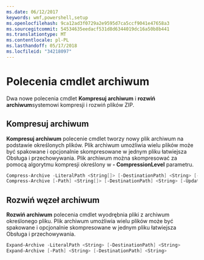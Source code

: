 ```yaml
---
ms.date: 06/12/2017
keywords: wmf,powershell,setup
ms.openlocfilehash: 9ca12ad3f0729a2e9595d7ca5ccf9041e47658a3
ms.sourcegitcommit: 54534635eedacf531d8d6344019dc16a50b8b441
ms.translationtype: MT
ms.contentlocale: pl-PL
ms.lasthandoff: 05/17/2018
ms.locfileid: "34218097"
---
```

# <a name="archive-cmdlets"></a>Polecenia cmdlet archiwum

Dwa nowe polecenia cmdlet **Kompresuj archiwum** i **rozwiń archiwum**systemowi kompresji i rozwiń plików ZIP.

## <a name="compress-archive"></a>Kompresuj archiwum
**Kompresuj archiwum** polecenie cmdlet tworzy nowy plik archiwum na podstawie określonych plików. Plik archiwum umożliwia wielu plików może być spakowane i opcjonalnie skompresowane w jednym pliku łatwiejsza Obsługa i przechowywania. Plik archiwum można skompresować za pomocą algorytmu kompresji określony w **- CompressionLevel** parametru.
```powershell
Compress-Archive -LiteralPath <String[]> [-DestinationPath] <String> [-Update] [-CompressionLevel <Microsoft.PowerShell.Commands.CompressionLevel>]
Compress-Archive [-Path] <String[]> [-DestinationPath] <String> [-Update] [-CompressionLevel <Microsoft.PowerShell.Commands.CompressionLevel>]
```

## <a name="expand-archive"></a>Rozwiń węzeł archiwum
**Rozwiń archiwum** polecenia cmdlet wyodrębnia pliki z archiwum określonego pliku. Plik archiwum umożliwia wielu plików może być spakowane i opcjonalnie skompresowane w jednym pliku łatwiejsza Obsługa i przechowywania.
```powershell
Expand-Archive -LiteralPath <String> [-DestinationPath] <String>
Expand-Archive [-Path] <String> [-DestinationPath] <String>
```
